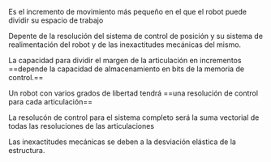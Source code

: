 Es el incremento de movimiento más pequeño en el que el robot puede dividir su espacio de trabajo

Depente de la resolución del sistema de control de posición y su sistema de realimentación del robot y de las inexactitudes mecánicas del mismo.

La capacidad para dividir el margen de la articulación en incrementos ==depende la capacidad de almacenamiento en bits de la memoria de control.== 
<!--SR:!2023-05-10,3,250-->

Un robot con varios grados de libertad tendrá ==una resolución de control para cada articulación== 
<!--SR:!2023-05-09,1,210-->

La resolucón de control para el sistema completo será la suma vectorial de todas las resoluciones de las articulaciones

Las inexactitudes mecánicas se deben a la desviación elástica de la estructura.